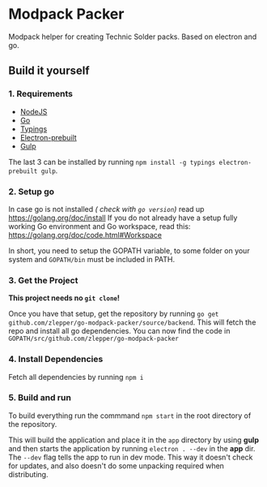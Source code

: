 # Modpack Packer
Modpack helper for creating Technic Solder packs.
Based on electron and go.

## Build it yourself

### 1. Requirements
* [NodeJS](https://nodejs.org/)
* [Go](https://golang.org/)
* [Typings](https://github.com/typings/typings)
* [Electron-prebuilt](http://electron.atom.io/)
* [Gulp](http://gulpjs.com/)

The last 3 can be installed by running `npm install -g typings electron-prebuilt gulp`. 

### 2. Setup go
In case go is not installed _( check with `go version`)_ read up https://golang.org/doc/install
If you do not already have a setup fully working Go environment and Go workspace, read this: https://golang.org/doc/code.html#Workspace

In short, you need to setup the GOPATH variable, to some folder on your system and `GOPATH/bin` must be included in PATH.

### 3. Get the Project
**This project needs no `git clone`!**

Once you have that setup, get the repository by running `go get github.com/zlepper/go-modpack-packer/source/backend`. 
This will fetch the repo and install all go dependencies. You can now find the code in `GOPATH/src/github.com/zlepper/go-modpack-packer`

### 4. Install Dependencies
Fetch all dependencies by running `npm i`
 

### 5. Build and run
To build everything run the commmand `npm start` in the root directory of the repository. 

This will build the application and place it in the `app` directory by using **gulp** and then starts the application by running `electron . --dev` in the **app** dir. 
The `--dev` flag tells the app to run in dev mode. This way it doesn't check for updates, and also doesn't do some unpacking required when distributing. 
